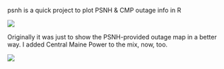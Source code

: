psnh is a quick project to plot PSNH & CMP outage info in R

![](http://rud.is/dl/psnh.svg)

Originally it was just to show the PSNH-provided outage map in a better way. I added Central Maine Power to the mix, now, too.

![](http://rud.is/dl/cmp-r.svg)
